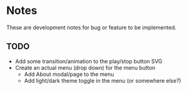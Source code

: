 # Notes

These are development notes for bug or feature to be implemented.

## TODO

- Add some transition/animation to the play/stop button SVG
- Create an actual menu (drop down) for the menu button
  - Add About modal/page to the menu
  - Add light/dark theme toggle in the menu (or somewhere else?)
